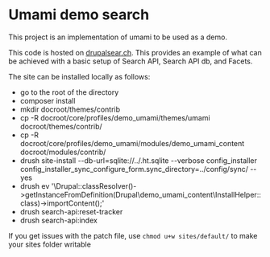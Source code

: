 # Umami demo search

This project is an implementation of umami to be used as a demo.

This code is hosted on [drupalsear.ch](http://drupalsear.ch). This provides an example of what can be achieved with a basic setup of Search API, Search API db, and Facets.

The site can be installed locally as follows:

* go to the root of the directory
* composer install
* mkdir docroot/themes/contrib
* cp -R docroot/core/profiles/demo_umami/themes/umami docroot/themes/contrib/
* cp -R docroot/core/profiles/demo_umami/modules/demo_umami_content docroot/modules/contrib/
* drush site-install --db-url=sqlite://../.ht.sqlite --verbose config_installer config_installer_sync_configure_form.sync_directory=../config/sync/ --yes
* drush ev '\Drupal::classResolver()->getInstanceFromDefinition(Drupal\demo_umami_content\InstallHelper::class)->importContent();'
* drush search-api:reset-tracker
* drush search-api:index

If you get issues with the patch file, use ```chmod u+w sites/default/``` to make your sites folder writable